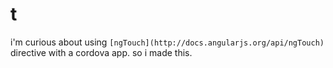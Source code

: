 # t

i'm curious about using `[ngTouch](http://docs.angularjs.org/api/ngTouch)` directive with a cordova app. so i made this.